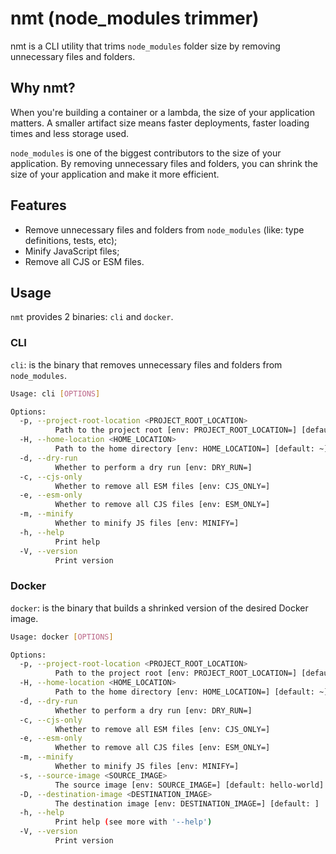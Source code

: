 # nmt (node_modules trimmer)

nmt is a CLI utility that trims `node_modules` folder size by removing unnecessary files and folders.

## Why nmt?

When you're building a container or a lambda, the size of your application matters. A smaller artifact size means faster deployments, faster loading times and less storage used.

`node_modules` is one of the biggest contributors to the size of your application. By removing unnecessary files and folders, you can shrink the size of your application and make it more efficient.

## Features

* Remove unnecessary files and folders from `node_modules` (like: type definitions, tests, etc);
* Minify JavaScript files;
* Remove all CJS or ESM files.

## Usage

`nmt` provides 2 binaries: `cli` and `docker`.

### CLI

`cli`: is the binary that removes unnecessary files and folders from `node_modules`.

```bash
Usage: cli [OPTIONS]

Options:
  -p, --project-root-location <PROJECT_ROOT_LOCATION>
          Path to the project root [env: PROJECT_ROOT_LOCATION=] [default: .]
  -H, --home-location <HOME_LOCATION>
          Path to the home directory [env: HOME_LOCATION=] [default: ~]
  -d, --dry-run
          Whether to perform a dry run [env: DRY_RUN=]
  -c, --cjs-only
          Whether to remove all ESM files [env: CJS_ONLY=]
  -e, --esm-only
          Whether to remove all CJS files [env: ESM_ONLY=]
  -m, --minify
          Whether to minify JS files [env: MINIFY=]
  -h, --help
          Print help
  -V, --version
          Print version
```

### Docker

`docker`: is the binary that builds a shrinked version of the desired Docker image.


```bash
Usage: docker [OPTIONS]

Options:
  -p, --project-root-location <PROJECT_ROOT_LOCATION>
          Path to the project root [env: PROJECT_ROOT_LOCATION=] [default: .]
  -H, --home-location <HOME_LOCATION>
          Path to the home directory [env: HOME_LOCATION=] [default: ~]
  -d, --dry-run
          Whether to perform a dry run [env: DRY_RUN=]
  -c, --cjs-only
          Whether to remove all ESM files [env: CJS_ONLY=]
  -e, --esm-only
          Whether to remove all CJS files [env: ESM_ONLY=]
  -m, --minify
          Whether to minify JS files [env: MINIFY=]
  -s, --source-image <SOURCE_IMAGE>
          The source image [env: SOURCE_IMAGE=] [default: hello-world]
  -D, --destination-image <DESTINATION_IMAGE>
          The destination image [env: DESTINATION_IMAGE=] [default: ]
  -h, --help
          Print help (see more with '--help')
  -V, --version
          Print version
```
